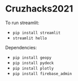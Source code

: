 # Cruzhacks2021

To run streamlit:
* `pip install streamlit`
* `streamlit hello`


Dependencies:
* `pip install geopy`
* `pip install pydeck`
* `pip install plotly`
* `pip install firebase_admin`
